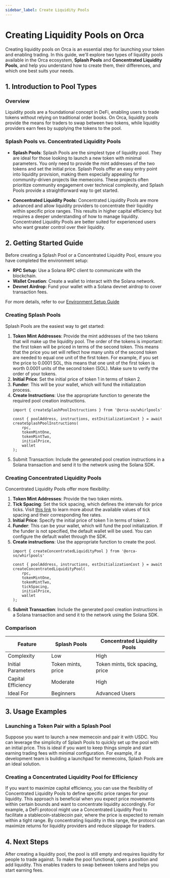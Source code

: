```yaml
---
sidebar_label: Create Liquidity Pools
---
```


# Creating Liquidity Pools on Orca

Creating liquidity pools on Orca is an essential step for launching your token and enabling trading. In this guide, we'll explore two types of liquidity pools available in the Orca ecosystem, **Splash Pools** and **Concentrated Liquidity Pools**, and help you understand how to create them, their differences, and which one best suits your needs.

## 1. Introduction to Pool Types

### Overview

Liquidity pools are a foundational concept in DeFi, enabling users to trade tokens without relying on traditional order books. On Orca, liquidity pools provide the means for traders to swap between two tokens, while liquidity providers earn fees by supplying the tokens to the pool.

### Splash Pools vs. Concentrated Liquidity Pools

- **Splash Pools**: Splash Pools are the simplest type of liquidity pool. They are ideal for those looking to launch a new token with minimal parameters. You only need to provide the mint addresses of the two tokens and set the initial price. Splash Pools offer an easy entry point into liquidity provision, making them especially appealing for community-driven projects like memecoins. These projects often prioritize community engagement over technical complexity, and Splash Pools provide a straightforward way to get started.

- **Concentrated Liquidity Pools:** Concentrated Liquidity Pools are more advanced and allow liquidity providers to concentrate their liquidity within specific price ranges. This results in higher capital efficiency but requires a deeper understanding of how to manage liquidity. Concentrated Liquidity Pools are better suited for experienced users who want greater control over their liquidity. 

## 2. Getting Started Guide

Before creating a Splash Pool or a Concentrated Liquidity Pool, ensure you have completed the environment setup:
- **RPC Setup**: Use a Solana RPC client to communicate with the blockchain.
- **Wallet Creation**: Create a wallet to interact with the Solana network.
- **Devnet Airdrop**: Fund your wallet with a Solana devnet airdrop to cover transaction fees.

For more details, refer to our [Environment Setup Guide](../02-Environment%20Setup.md)

### Creating Splash Pools

Splash Pools are the easiest way to get started:

1. **Token Mint Addresses**: Provide the mint addresses of the two tokens that will make up the liquidity pool. The order of the tokens is important: the first token will be priced in terms of the second token. This means that the price you set will reflect how many units of the second token are needed to equal one unit of the first token. For example, if you set the price to 0.0001 SOL, this means that one unit of the first token is worth 0.0001 units of the second token (SOL). Make sure to verify the order of your tokens.
2. **Initial Price**: Set the initial price of token 1 in terms of token 2.
3. **Funder**: This will be your wallet, which will fund the initialization process.
4. **Create Instructions**: Use the appropriate function to generate the required pool creation instructions.
    ```tsx
    import { createSplashPoolInstructions } from '@orca-so/whirlpools'

    const { poolAddress, instructions, estInitializationCost } = await createSplashPoolInstructions(
        rpc,
        tokenMintOne,
        tokenMintTwo,
        initialPrice,
        wallet
    );
    ```
5. Submit Transaction: Include the generated pool creation instructions in a Solana transaction and send it to the network using the Solana SDK.

### Creating Concentrated Liquidity Pools

Concentrated Liquidity Pools offer more flexibility:

1. **Token Mint Addresses**: Provide the two token mints.
2. **Tick Spacing**: Set the tick spacing, which defines the intervals for price ticks. Visit [this link](https://orca-so.gitbook.io/orca-developer-portal/whirlpools/interacting-with-the-protocol/orca-whirlpools-parameters#initialized-feetier-and-tickspacing) to learn more about the available values of tick spacing and their corresponding fee rates.
3. **Initial Price**: Specify the initial price of token 1 in terms of token 2.
4. **Funder**: This can be your wallet, which will fund the pool initialization. If the funder is not specified, the default wallet will be used. You can configure the default wallet through the SDK.
5. **Create instructions**: Use the appropriate function to create the pool.
    ```tsx
    import { createConcentratedLiquidityPool } from '@orca-so/whirlpools'

    const { poolAddress, instructions, estInitializationCost } = await createConcentratedLiquidityPool(
        rpc,
        tokenMintOne,
        tokenMintTwo,
        tickSpacing,
        initialPrice,
        wallet
    );
    ```
6. **Submit Transaction**: Include the generated pool creation instructions in a Solana transaction and send it to the network using the Solana SDK.

### Comparison
| Feature            | Splash Pools       | Concentrated Liquidity Pools     |
| ------------------ | ------------------ | -------------------------------- |
| Complexity         | Low                | High                             |
| Initial Parameters | Token mints, price | Token mints, tick spacing, price |
| Capital Efficiency | Moderate           | High                             |
| Ideal For          | Beginners          | Advanced Users                   |

## 3. Usage Examples

### Launching a Token Pair with a Splash Pool

Suppose you want to launch a new memecoin and pair it with USDC. You can leverage the simplicity of Splash Pools to quickly set up the pool with an initial price. This is ideal if you want to keep things simple and start earning trading fees with minimal configuration. For example, if a development team is building a launchpad for memecoins, Splash Pools are an ideal solution.

### Creating a Concentrated Liquidity Pool for Efficiency

If you want to maximize capital efficiency, you can use the flexibility of Concentrated Liquidity Pools to define specific price ranges for your liquidity. This approach is beneficial when you expect price movements within certain bounds and want to concentrate liquidity accordingly. For example, a DeFi protocol might use a Concentrated Liquidity Pool to facilitate a stablecoin-stablecoin pair, where the price is expected to remain within a tight range. By concentrating liquidity in this range, the protocol can maximize returns for liquidity providers and reduce slippage for traders.

## 4. Next Steps

After creating a liquidity pool, the pool is still empty and requires liquidity for people to trade against. To make the pool functional, open a position and add liquidity. This enables traders to swap between tokens and helps you start earning fees.